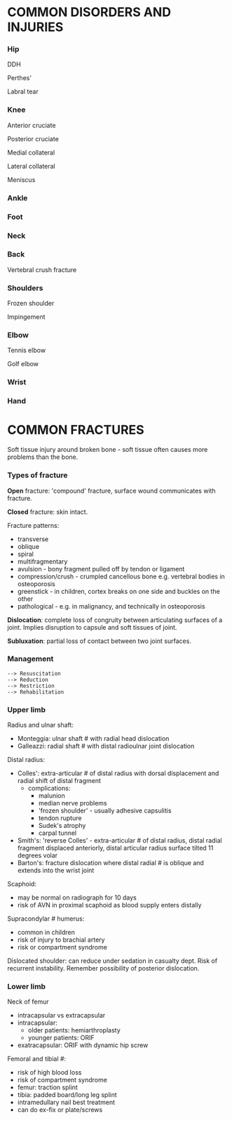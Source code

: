# COMMON DISORDERS AND INJURIES

### Hip

DDH

Perthes'

Labral tear

### Knee

Anterior cruciate

Posterior cruciate

Medial collateral

Lateral collateral

Meniscus

### Ankle

### Foot

### Neck

### Back

Vertebral crush fracture

### Shoulders

Frozen shoulder

Impingement

### Elbow

Tennis elbow

Golf elbow

### Wrist

### Hand

# COMMON FRACTURES

Soft tissue injury around broken bone - soft tissue often causes more problems than the bone.

### Types of fracture

**Open** fracture: 'compound' fracture, surface wound communicates with fracture.

**Closed** fracture: skin intact.

Fracture patterns:

- transverse
- oblique
- spiral
- multifragmentary
- avulsion - bony fragment pulled off by tendon or ligament
- compression/crush - crumpled cancellous bone e.g. vertebral bodies in osteoporosis
- greenstick - in children, cortex breaks on one side and buckles on the other
- pathological - e.g. in malignancy, and technically in osteoporosis

**Dislocation**: complete loss of congruity between articulating surfaces of a joint. Implies disruption to capsule and soft tissues of joint.

**Subluxation**: partial loss of contact between two joint surfaces.

### Management

	--> Resuscitation
	--> Reduction
	--> Restriction
	--> Rehabilitation


### Upper limb

Radius and ulnar shaft:

- Monteggia: ulnar shaft # with radial head dislocation
- Galleazzi: radial shaft # with distal radioulnar joint dislocation

Distal radius:

- Colles': extra-articular # of distal radius with dorsal displacement and radial shift of distal fragment
	- complications:
		- malunion
		- median nerve problems
		- 'frozen shoulder' - usually adhesive capsulitis
		- tendon rupture
		- Sudek's atrophy
		- carpal tunnel
- Smith's: 'reverse Colles' - extra-articular # of distal radius, distal radial fragment displaced anteriorly, distal articular radius surface tilted 11 degrees volar
- Barton's: fracture dislocation where distal radial # is oblique and extends into the wrist joint

Scaphoid:

- may be normal on radiograph for 10 days
- risk of AVN in proximal scaphoid as blood supply enters distally

Supracondylar # humerus: 

- common in children
- risk of injury to brachial artery 
- risk or compartment syndrome

Dislocated shoulder: can reduce under sedation in casualty dept. Risk of recurrent instability. Remember possibility of posterior dislocation.




### Lower limb

Neck of femur

- intracapsular vs extracapsular
- intracapsular:
	- older patients: hemiarthroplasty
	- younger patients: ORIF
- exatracapsular: ORIF with dynamic hip screw

Femoral and tibial #:

- risk of high blood loss
- risk of compartment syndrome
- femur: traction splint
- tibia: padded board/long leg splint
- intramedullary nail best treatment
- can do ex-fix or plate/screws

